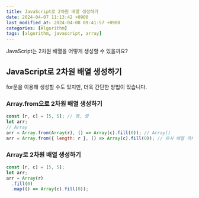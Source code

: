 ```yaml
---
title: JavaScript로 2차원 배열 생성하기
date: 2024-04-07 11:13:42 +0900
last_modified_at: 2024-04-08 09:41:57 +0900
categories: [Algorithm]
tags: [algorithm, javascript, array]
---
```


JavaScript는 2차원 배열을 어떻게 생성할 수 있을까요?

## JavaScript로 2차원 배열 생성하기

for문을 이용해 생성할 수도 있지만, 더욱 간단한 방법이 있습니다.

### Array.from으로 2차원 배열 생성하기

```javascript
const [r, c] = [5, 5]; // 행, 열
let arr;
// Array
arr = Array.from(Array(r), () => Array(c).fill(0)); // Array()
arr = Array.from({ length: r }, () => Array(c).fill(0)); // 유사 배열 객체
```

### Array로 2차원 배열 생성하기

```javascript
const [r, c] = [5, 5];
let arr;
arr = Array(r)
  .fill(0)
  .map(() => Array(c).fill(0));
```
